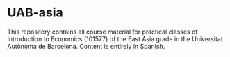 # UAB-asia
This repository contains all course material for practical classes of Introduction to Economics (101577) of the East Asia grade in the Universitat Autònoma de Barcelona. Content is entirely in Spanish.
